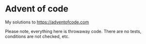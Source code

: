 # Advent of code

My solutions to https://adventofcode.com

Please note, everything here is throwaway code. There are no tests, conditions are not checked, etc.
